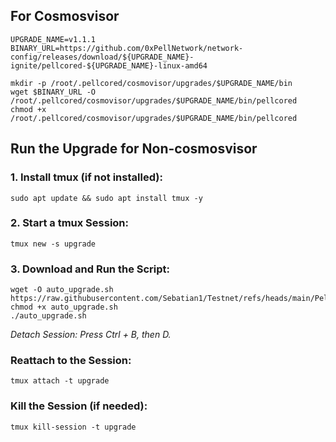 ## For Cosmosvisor
```
UPGRADE_NAME=v1.1.1
BINARY_URL=https://github.com/0xPellNetwork/network-config/releases/download/${UPGRADE_NAME}-ignite/pellcored-${UPGRADE_NAME}-linux-amd64

mkdir -p /root/.pellcored/cosmovisor/upgrades/$UPGRADE_NAME/bin
wget $BINARY_URL -O /root/.pellcored/cosmovisor/upgrades/$UPGRADE_NAME/bin/pellcored
chmod +x /root/.pellcored/cosmovisor/upgrades/$UPGRADE_NAME/bin/pellcored
```
## Run the Upgrade for Non-cosmosvisor
### 1. Install tmux (if not installed):
```
sudo apt update && sudo apt install tmux -y
```
### 2. Start a tmux Session:
```
tmux new -s upgrade
```
### 3. Download and Run the Script:
```
wget -O auto_upgrade.sh https://raw.githubusercontent.com/Sebatian1/Testnet/refs/heads/main/Pell/auto_upgrade.sh
chmod +x auto_upgrade.sh
./auto_upgrade.sh
```
_Detach Session: Press Ctrl + B, then D._
### Reattach to the Session:
```
tmux attach -t upgrade
```
### Kill the Session (if needed):
```
tmux kill-session -t upgrade
```
